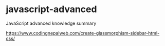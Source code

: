 # javascript-advanced
JavaScript advanced knowledge summary


https://www.codingnepalweb.com/create-glassmorphism-sidebar-html-css/

